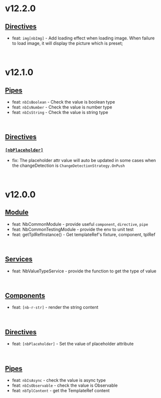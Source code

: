 # v12.2.0
## [Directives](https://github.com/bigBear713/nb-common/blob/master/projects/nb-common/README.md#Directives "Directives")
- feat: `img[nbImg]` - Add loading effect when loading image. When failure to load image, it will display the picture which is preset;

<br/>

# v12.1.0
## [Pipes](https://github.com/bigBear713/nb-common/blob/master/projects/nb-common/CHANGELOG.EN.md#Pipes "Pipes")
- feat: `nbIsBoolean` - Check the value is boolean type
- feat: `nbIsNumber` - Check the value is number type
- feat: `nbIsString` - Check the value is string type

<br/>

## [Directives](https://github.com/bigBear713/nb-common/blob/master/projects/nb-common/CHANGELOG.EN.md#Directives "Directives")
### [`[nbPlaceholder]`](https://github.com/bigBear713/nb-common/blob/master/projects/nb-common/CHANGELOG.EN.md#nbplaceholder "nbPlaceholder")
- fix: The placeholder attr value will auto be updated in some cases when the changeDetection is `ChangeDetectionStrategy.OnPush`

<br/>

# v12.0.0
## [Module](https://github.com/bigBear713/nb-common/blob/master/projects/nb-common/CHANGELOG.EN.md#Module "Module")
- feat: NbCommonModule - provide useful `component`, `directive`, `pipe`
- feat: NbCommonTestingModule - provide the env to unit test
- feat: getTplRefInstance() - Get templateRef's fixture, component, tplRef

<br>

## [Services](https://github.com/bigBear713/nb-common/blob/master/projects/nb-common/CHANGELOG.EN.md#Services "Services")
- feat: NbValueTypeService - provide the function to get the type of value

<br>

## [Components](https://github.com/bigBear713/nb-common/blob/master/projects/nb-common/CHANGELOG.EN.md#Components "Components")
- feat: `[nb-r-str]` - render the string content

<br>

## [Directives](https://github.com/bigBear713/nb-common/blob/master/projects/nb-common/CHANGELOG.EN.md#Directives "Directives")
- feat: `[nbPlaceholder]` - Set the value of placeholder attribute

<br>

## [Pipes](https://github.com/bigBear713/nb-common/blob/master/projects/nb-common/CHANGELOG.EN.md#Pipes "Pipes")
- feat: `nbIsAsync` - check the value is async type
- feat: `nbIsObservable` - check the value is Observable
- feat: `nbTplContent` - get the TemplateRef content 
